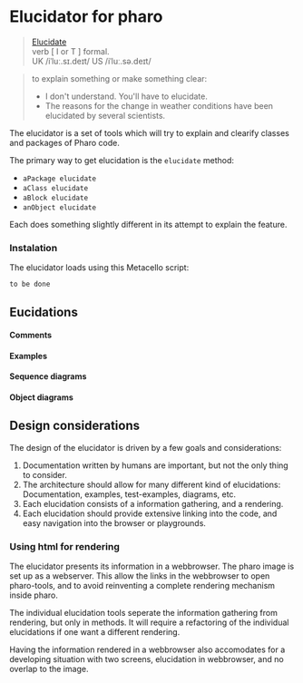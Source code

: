 # Elucidator for pharo

> [Elucidate](https://dictionary.cambridge.org/dictionary/english/elucidate)  
> verb [ I or T ]   formal.  
> UK  /iˈluː.sɪ.deɪt/
> US  /iˈluː.sə.deɪt/
 
> to explain something or make something clear:  
> - I don't understand. You'll have to elucidate.  
> - The reasons for the change in weather conditions have been elucidated by several scientists.

The elucidator is a set of tools which will try to explain and clearify classes and packages of Pharo code.

The primary way to get elucidation is the `elucidate` method:

* `aPackage elucidate`
* `aClass elucidate`
* `aBlock elucidate`
* `anObject elucidate`

Each does something slightly different in its attempt to explain the feature.

### Instalation
The elucidator loads using this Metacello script:

```smalltalk
to be done
```

## Eucidations
#### Comments
#### Examples
#### Sequence diagrams
#### Object diagrams

## Design considerations
The design of the elucidator is driven by a few goals and considerations:

1. Documentation written by humans are important, but not the only thing to consider.
2. The architecture should allow for many different kind of elucidations: Documentation, examples, test-examples, diagrams, etc.
3. Each elucidation consists of a information gathering, and a rendering.
4. Each elucidation should provide extensive linking into the code, and easy navigation into the browser or playgrounds.

### Using html for rendering
The elucidator presents its information in a webbrowser. The pharo image is set up as a webserver. This allow the links in the webbrowser to open pharo-tools, and to avoid reinventing a complete rendering mechanism inside pharo.

The individual elucidation tools seperate the information gathering from rendering, but only in methods. It will require a refactoring of the individual elucidations if one want a different rendering.

Having the information rendered in a webbrowser also accomodates for a developing situation with two screens, elucidation in webbrowser, and no overlap to the image.


